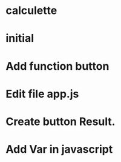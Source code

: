 # calculette

# initial

# Add function button

# Edit file app.js

# Create button Result.

# Add Var in javascript
